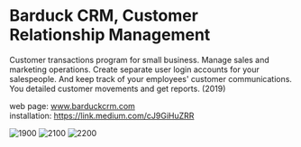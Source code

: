 # Barduck CRM, Customer Relationship Management
Customer transactions program for small business. Manage sales and marketing operations. Create separate user login accounts for your salespeople. And keep track of your employees' customer communications. You detailed customer movements and get reports. (2019)

web page: www.barduckcrm.com <br/>
installation: https://link.medium.com/cJ9GiHuZRR

![1900](https://user-images.githubusercontent.com/12815851/76316664-068e1480-62ec-11ea-990c-084649a3a516.png)
![2100](https://user-images.githubusercontent.com/12815851/76316666-07bf4180-62ec-11ea-9578-04fd6d807205.png)
![2200](https://user-images.githubusercontent.com/12815851/76316668-0857d800-62ec-11ea-818f-f0ee8bb54c47.png)
